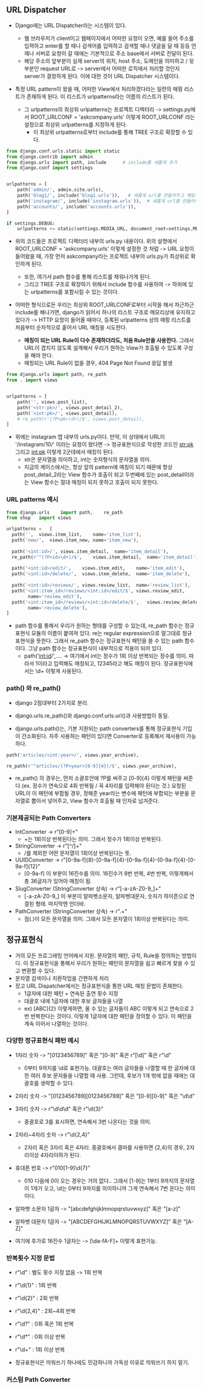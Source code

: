 ## URL Dispatcher
- Django에는 URL Dispatcher라는 시스템이 있다. 
  - 웹 브라우저가 client이고 웹페이지에서 어떠한 요청이 오면, 예를 들어 주소를 입력하고 enter를 할 때나 검색어를 입력하고 검색할 때나 댓글을 달 때 등등 언제나 서버로 요청이 갈 때에는 기본적으로 주소 base에서 
    서버로 전달이 된다.
  - 해당 주소의 앞부분이 실제 server의 위치, host 주소, 도메인을 의미하고 / 뒷부분인 request URL로 -> server에서 어떠한 로직에서 처리할 것인지 server가 결정하게 된다. 이에 대한 것이 URL Dispatcher 시스템이다.

- 특정 URL pattern이 왔을 때, 어떠한 View에서 처리하겠다라는 일련의 매핑 리스트가 존재하게 된다. 이 리스트가 urlpatterns라는 이름의 리스트가 된다.
  - 그 urlpatterns의 최상위 urlpatterns는 프로젝트 디렉터리 -> settings.py에서 ROOT_URLCONF = 'askcompany.urls' 이렇게 ROOT_URLCONF 라는 설정으로 최상위 urlpatterns를 지정하게 된다.
    - 이 최상위 urlpatterns로부터 include를 통해 TREE 구조로 확장할 수 있다.

```python
from django.conf.urls.static import static
from django.contrib import admin
from django.urls import path, include      # include를 새롭게 추가
from django.conf import settings


urlpatterns = [
    path('admin/', admin.site.urls),
    path('blog1/', include('blog1.urls')),   # 새롭게 url를 만들어주고 해당 url은 blog1 앱의 urls.py로 보내주기
    path('instagram/', include('instagram.urls')),  # 새롭게 url를 만들어주고 해당 url은 instagram 앱의 urls.py로 보내주기
    path('accounts/', include('accounts.urls')),
]

if settings.DEBUG:
    urlpatterns += static(settings.MEDIA_URL, document_root=settings.MEDIA_ROOT)
```

- 위의 코드들은 프로젝트 디렉터리 내부의 urls.py 내용이다. 위의 설명에서 ROOT_URLCONF = 'askcompany.urls' 이렇게 설정한 것 처럼 -> URL 요청이 들어왔을 때, 가장 먼저 askcompany라는 프로젝트 내부의 urls.py가 최상위로 확인하게 된다.
  - 또한, 여기서 path 함수를 통해 리스트를 채워나가게 된다. 
  - 그리고 TREE 구조로 확장하기 위해서 include 함수를 사용하여 -> 하위에 있는 urlpatterns를 포함시킬 수 있는 것이다.

- 어떠한 형식으로든 우리는 최상위 ROOT_URLCONF로부터 시작을 해서 차근차근 include를 해나가면, django가 읽어서 하나의 리스트 구조로 메모리상에 유지하고 있다가 -> HTTP 요청이 들어올 때마다, 
  등록된 urlpatterns 상의 매핑 리스트를 처음부터 순차적으로 훝어서 URL 매칭을 시도한다.
  - **매칭이 되는 URL Rule이 다수 존재하더라도, 처음 Rule만을 사용한다.** 그래서 URL이 겹치지 않도록 설계해서 우리가 원하는 View가 호출될 수 있도록 구성을 해야 한다.
  - 매칭되는 URL Rule이 없을 경우, 404 Page Not Found 응답 발생

```python
from django.urls import path, re_path
from . import views


urlpatterns = [
    path('', views.post_list),
    path('<str:pk>/', views.post_detail_2),         
    path('<int:pk>/', views.post_detail),
    # re_path(r'(?P<pk>\d+)/$', views.post_detail),
]

```

- 위에는 instagram 앱 내부의 urls.py이다. 만약, 이 상태에서 URL이 '/instagram/10/' 이라는 요청이 왔다면 -> 정규표현식으로 작성한 코드인 <str:pk> 그리고 <int:pk> 이렇게 2군데에서 매칭이 된다.
  - str은 문자열을 의미하고, int는 숫자형식의 문자열을 의미.
  - 지금의 케이스에서는, 항상 앞의 pattern에 매칭이 되기 때문에 항상 post_detail_2라는 View 함수가 호출이 되고 두번째에 있는 post_detail이라는 View 함수는 절대 매칭이 되지 못하고 호출이 되지 못한다.


### URL patterns 예시
```python
from django.urls	import path,	re_path
from shop	import views

urlpatterns	=	[
  path('',	views.item_list,	name='item_list'),																#	Item 목록
  path('new/',	views.item_new,	name='item_new'),																#	새 Item
  
  path('<int:id>/',	views.item_detail,	name='item_detail'),										#	Item 보기
  re_path(r'^(?P<id>\d+)/$',	views.item_detail,	name='item_detail'),					#	혹은 re_path	활용
  
  path('<int:id>/edit/',	views.item_edit,	name='item_edit'),									#	Item 수정
  path('<int:id>/delete/',	views.item_delete,	name='item_delete'),						#	Item 삭제
  
  path('<int:id>/reviews/',	views.review_list,	name='review_list'),						#	리뷰 목록
  path('<int:item_id>/reviews/<int:id>/edit/$',	views.review_edit,							#	리뷰 수정
        name='review_edit'),
  path('<int:item_id>/reviews/<int:id>/delete/$',	views.review_delete,			    #	리뷰 삭제
        name='review_delete'),
]

```

- path 함수를 통해서 우리가 원하는 형태를 구성할 수 있는데, re_path 함수는 정규표현식 모듈의 이름이 붙여져 있다. re는 regular expression으로 말그대로 정규표현식을 뜻한다. 그래서 re_path 함수는 
  정규표현식 패턴을 쓸 수 있는 path 함수이다. 그냥 path 함수는 정규표현식이 내부적으로 적용이 되어 있다. 
  - path('<int:id>/',.... -> 여기에서 int는 정수가 1회 이상 반복되는 정수를 의미. 따라서 1이라고 입력해도 매칭되고, 12345라고 해도 매칭이 된다. 정규표현식에서는 \d+ 이렇게 사용된다.


### path() 와 re_path() 
- django 2점대부터 2가지로 분리.
- django.urls.re_path()와 django.conf.urls.url()과 사용방법이 동일.

- django.urls.path()는, 기본 지원되는 path converters를 통해 정규표현식 기입이 간소화된다. 자주 사용하는 패턴이 있다면 Converter로 등록해서 재사용이 가능하다.

```python
path('articles/<int:year>/', views.year_archive),

re_path(r'^articles/(?P<year>[0-9]{4})/$', views.year_archive),
```

- re_path() 의 경우는, 먼저 소괄호안에 ?P를 써주고 [0-9]{4} 이렇게 패턴을 써준다.(ex. 정수가 연속으로 4회 반복됨 / 꼭 4자리를 입력해야 된다는 것.) 요청된 URL이 이 패턴에 부합될 경우, 정해준 year라는 변수에 패턴에 부합되는 부분을 문자열로 뽑아서 넣어주고, View 함수가 호출될 때 인자로 넘겨준다.


### 기본제공되는 Path Converters
- IntConverter -> r"[0-9]+"  
  - +는 1회이상 반복된다는 의미. 그래서 정수가 1회이상 반복된다.
- StringConverter -> r"[^/]+"
  - /를 제외한 어떤 문자열이 1회이상 반복된다는 뜻.
- UUIDConverter -> r"[0-9a-f]{8}-[0-9a-f]{4}-[0-9a-f]{4}-[0-9a-f]{4}-[0-9a-f]{12}"
  - [0-9a-f] 이 부분이 16진수를 의미. 16진수가 8번 반복, 4번 반복, 이렇게해서 총 36글자가 있어야 매칭이 됨.
- SlugConverter (StringConverter 상속) -> r"[-a-zA-Z0-9_]+"
  - [-a-zA-Z0-9_] 이 부분이 알파벳소문자, 알파벳대문자, 숫자가 하이픈으로 연결된 형태. 마지막엔 언더바.
- PathConverter (StringConverter 상속) -> r".+"
  - 점(.)이 모든 문자열을 의미. 그래서 모든 문자열이 1회이상 반복된다는 의미.


## 정규표현식
- 거의 모든 프로그래밍 언어에서 지원. 문자열의 패턴, 규칙, Rule을 정의하는 방법이다. 이 정규표현식을 통해서 우리가 원하는 패턴의 문자열을 쉽고 빠르게 찾을 수 있고 변환할 수 있다.
- 문자열 검색이나 치환작업을 간편하게 처리
- 장고 URL Dispatcher에서는 정규표현식을 통한 URL 매칭 문법이 존재한다.
  - 1글자에 대한 패턴 + 연속된 출연 횟수 지정 
  - 대괄호 내에 1글자에 대한 후보 글자들을 나열
  - ex) [ABC]{2} 이렇게하면, 올 수 있는 글자들이 ABC 이렇게 되고 연속으로 2번 반복한다는 것이다. 이렇게 1글자에 대한 패턴을 정의할 수 있다. 이 패턴을 계속 이어서 나열하는 것이다.


### 다양한 정규표현식 패턴 예시
- 1자리 숫자 -> "[0123456789]" 혹은 "[0-9]" 혹은 r"[\d]" 혹은 r"\d"
  - 0부터 9까지를 \d로 표현가능. 대괄호는 여러 글자들을 나열할 때 한 글자에 대한 여러 후보 문자들을 나열할 때 사용. 그런데, 후보가 1개 밖에 없을 때에는 대괄호를 생략할 수 있다.
- 2자리 숫자 -> "[0123456789][0123456789]" 혹은 "[0-9][0-9]" 혹은 "\d\d"
- 3자리 숫자 -> r"\d\d\d" 혹은 r"\d{3}"
  - 중괄호로 3를 표시하면, 연속해서 3번 나온다는 것을 의미.
- 2자리~4자리 숫자 -> r"\d{2,4}"
  - 2자리 혹은 3자리 혹은 4자리. 중괄호에서 콤마를 사용하면 {2,4}의 경우, 2자리이상 4자리이하가 된다. 
- 휴대폰 번호 -> r"010[1-9]\d{7}"
  - 010 다음에 0이 오는 경우는 거의 없다.. 그래서 [1-9]는 1부터 9까지의 문자열이 1개가 오고, \d는 0부터 9까지를 의미하니까 그게 연속해서 7번 온다는 의미이다.
- 알파벳 소문자 1글자 -> "[abcdefghijklmnopqrstuvwxyz]" 혹은 "[a-z]"
- 알파벳 대문자 1글자 -> "[ABCDEFGHIJKLMNOPQRSTUVWXYZ]" 혹은 "[A-Z]"

- 여기에 추가로 16진수 1글자는 -> [\da-fA-F]+ 이렇게 표현가능.


### 반복횟수 지정 문법
- r"\d" : 별도 횟수 지정 없음 -> 1회 반복
- r"\d{1}" : 1회 반복
- r"\d{2}" : 2회 반복
- r"\d{2,4}" : 2회~4회 반복
- r"\d?" : 0회 혹은 1회 반복
- r"\d*" : 0회 이상 반복
- r"\d+" : 1회 이상 반복

- 정규표현식은 띄워쓰기 하나에도 민감하니까 가독성 이유로 띄워쓰기 하지 말기.


### 커스텀 Path Converter
